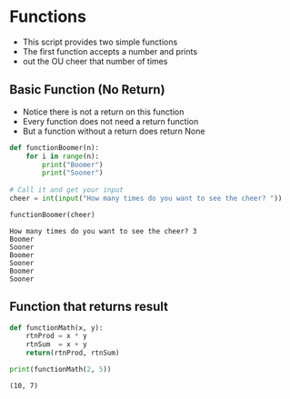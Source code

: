 # Functions
* This script provides two simple functions
* The first function accepts a number and prints
* out the OU cheer that number of times

## Basic Function (No Return)
* Notice there is not a return on this function
* Every function does not need a return function
* But a function without a return does return None


```python
def functionBoomer(n):
    for i in range(n):
        print("Boomer")
        print("Sooner")
    
# Call it and get your input
cheer = int(input("How many times do you want to see the cheer? "))

functionBoomer(cheer)
```

    How many times do you want to see the cheer? 3
    Boomer
    Sooner
    Boomer
    Sooner
    Boomer
    Sooner
    

## Function that returns result


```python
def functionMath(x, y):
    rtnProd = x * y
    rtnSum  = x + y
    return(rtnProd, rtnSum)

print(functionMath(2, 5))
```

    (10, 7)
    
